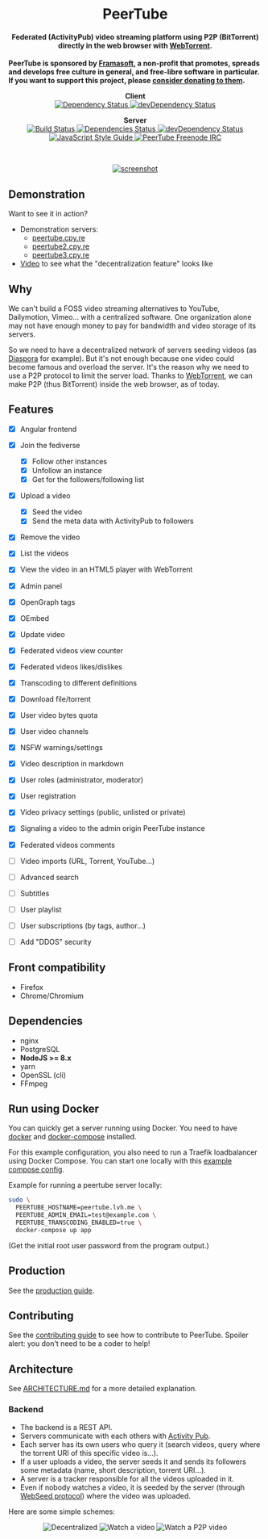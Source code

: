 <h1 align="center">
  PeerTube
</h1>

<h4 align="center">
Federated (ActivityPub) video streaming platform using P2P (BitTorrent)
directly in the web browser with <a href="https://github.com/feross/webtorrent">WebTorrent</a>.
</h4>

**PeerTube is sponsored by [Framasoft](https://framatube.org/#en), a non-profit
that promotes, spreads and develops free culture in general, and free-libre
software in particular. If you want to support this project, please [consider
donating to them](https://soutenir.framasoft.org/en/).**

<p align="center">
  <strong>Client</strong>

  <br />

  <a href="https://david-dm.org/Chocobozzz/PeerTube?path=client">
    <img src="https://david-dm.org/Chocobozzz/PeerTube.svg?path=client" alt="Dependency Status" />
  </a>

  <a href="https://david-dm.org/Chocobozzz/PeerTube?path=client&type=dev">
    <img src="https://david-dm.org/Chocobozzz/PeerTube/dev-status.svg?path=client" alt="devDependency Status" />
  </a>
</p>

<p align="center">
  <strong>Server</strong>

  <br />

  <a href="https://travis-ci.org/Chocobozzz/PeerTube">
    <img src="https://travis-ci.org/Chocobozzz/PeerTube.svg?branch=develop" alt="Build Status" />
  </a>

  <a href="https://david-dm.org/Chocobozzz/PeerTube">
    <img src="https://david-dm.org/Chocobozzz/PeerTube.svg" alt="Dependencies Status" />
  </a>

  <a href="https://david-dm.org/Chocobozzz/PeerTube?type=dev">
    <img src="https://david-dm.org/Chocobozzz/PeerTube/dev-status.svg" alt="devDependency Status" />
  </a>

  <a href="http://standardjs.com/">
    <img src="https://img.shields.io/badge/code%20style-standard-brightgreen.svg" alt="JavaScript Style Guide" />
  </a>

  <a href="https://kiwiirc.com/client/irc.freenode.net/#peertube">
    <img src="https://img.shields.io/badge/%23peertube-on%20freenode-brightgreen.svg" alt="PeerTube Freenode IRC" />
  </a>
</p>

<br />

<p align="center">
  <a href="https://peertube.cpy.re">
    <img src="https://lutim.cpy.re/mRdBAdeD.png" alt="screenshot" />
  </a>
</p>

## Demonstration

Want to see it in action?

   * Demonstration servers:
     * [peertube.cpy.re](http://peertube.cpy.re) 
     * [peertube2.cpy.re](http://peertube2.cpy.re) 
     * [peertube3.cpy.re](http://peertube3.cpy.re)
   * [Video](https://peertube.cpy.re/videos/watch/f78a97f8-a142-4ce1-a5bd-154bf9386504)
     to see what the "decentralization feature" looks like

## Why

We can't build a FOSS video streaming alternatives to YouTube, Dailymotion,
Vimeo... with a centralized software. One organization alone may not have
enough money to pay for bandwidth and video storage of its servers.

So we need to have a decentralized network of servers seeding videos (as
[Diaspora](https://github.com/diaspora/diaspora) for example).  But it's not
enough because one video could become famous and overload the server.  It's the
reason why we need to use a P2P protocol to limit the server load.  Thanks to
[WebTorrent](https://github.com/feross/webtorrent), we can make P2P (thus
BitTorrent) inside the web browser, as of today.

## Features

- [X] Angular frontend
- [X] Join the fediverse
  - [X] Follow other instances
  - [X] Unfollow an instance
  - [X] Get for the followers/following list
- [X] Upload a video
  - [X] Seed the video
  - [X] Send the meta data with ActivityPub to followers
- [X] Remove the video
- [X] List the videos
- [X] View the video in an HTML5 player with WebTorrent
- [X] Admin panel
- [X] OpenGraph tags
- [X] OEmbed
- [X] Update video
- [X] Federated videos view counter
- [X] Federated videos likes/dislikes
- [X] Transcoding to different definitions
- [X] Download file/torrent
- [X] User video bytes quota
- [X] User video channels
- [X] NSFW warnings/settings
- [X] Video description in markdown
- [X] User roles (administrator, moderator)
- [X] User registration
- [X] Video privacy settings (public, unlisted or private)
- [X] Signaling a video to the admin origin PeerTube instance
- [X] Federated videos comments
- [ ] Video imports (URL, Torrent, YouTube...)
- [ ] Advanced search
- [ ] Subtitles
- [ ] User playlist
- [ ] User subscriptions (by tags, author...)
- [ ] Add "DDOS" security


## Front compatibility

  * Firefox
  * Chrome/Chromium

## Dependencies

  * nginx
  * PostgreSQL
  * **NodeJS >= 8.x**
  * yarn
  * OpenSSL (cli)
  * FFmpeg

## Run using Docker

You can quickly get a server running using Docker. You need to have [docker](https://www.docker.com/community-edition) and [docker-compose](https://docs.docker.com/compose/install/) installed.

For this example configuration, you also need to run a Traefik loadbalancer using Docker Compose. You can start one locally with this [example compose config](https://gist.github.com/djmaze/72f0565715c59712ce191b41d3c377da).

Example for running a peertube server locally:

```bash
sudo \
  PEERTUBE_HOSTNAME=peertube.lvh.me \
  PEERTUBE_ADMIN_EMAIL=test@example.com \
  PEERTUBE_TRANSCODING_ENABLED=true \
  docker-compose up app
```

(Get the initial root user password from the program output.)

## Production

See the [production guide](support/doc/production.md).

## Contributing

See the [contributing
guide](/.github/CONTRIBUTING.md)
to see how to contribute to PeerTube. Spoiler alert: you don't need to be a
coder to help!

## Architecture

See [ARCHITECTURE.md](/ARCHITECTURE.md) for a more detailed explanation.

### Backend

  * The backend is a REST API.
  * Servers communicate with each others with [Activity
    Pub](https://www.w3.org/TR/activitypub/).
  * Each server has its own users who query it (search videos, query where the
    torrent URI of this specific video is...).
  * If a user uploads a video, the server seeds it and sends its followers some
    metadata (name, short description, torrent URI...).
  * A server is a tracker responsible for all the videos uploaded in it.
  * Even if nobody watches a video, it is seeded by the server (through
    [WebSeed protocol](http://www.bittorrent.org/beps/bep_0019.html)) where the
    video was uploaded.

Here are some simple schemes:

<p align="center">

<img src="https://lutim.cpy.re/6Qut3ure.png" alt="Decentralized" />

<img src="https://lutim.cpy.re/NvRAcv6U.png" alt="Watch a video" />

<img src="https://lutim.cpy.re/pqKm3Q5S.png" alt="Watch a P2P video" />

</p>
